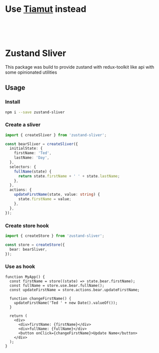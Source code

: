# Use [Tiamut](https://github.com/anduong96/Tiamut) instead

<br />
<br />
<br />

# Zustand Sliver

This package was build to provide zustand with redux-toolkit like api with some opinionated utilities

## Usage

### Install

```bash
npm i --save zustand-sliver
```

### Create a sliver

```typescript
import { createSliver } from 'zustand-sliver';

const bearSliver = createSliver({
  initialState: {
    firstName: 'Ted',
    lastName: 'Day',
  },
  selectors: {
    fullName(state) {
      return state.firstName + ' ' + state.lastName;
    },
  },
  actions: {
    updateFirstName(state, value: string) {
      state.firstName = value;
    },
  },
});
```

### Create store hook

```typescript
import { createStore } from 'zustand-sliver';

const store = createStore({
  bear: bearSliver,
});
```

### Use as hook

```tsx
function MyApp() {
  const firstName = store((state) => state.bear.firstName);
  const fullName = store.use.bear.fullName();
  const updateFirstName = store.actions.bear.updateFirstName;

  function changeFirstName() {
    updateFirstName('Ted ' + new Date().valueOf());
  }

  return (
    <div>
      <div>firstName: {firstName}</div>
      <div>fullName: {fullName}</div>
      <button onClick={changeFirstName}>Update Name</button>
    </div>
  );
}
```
